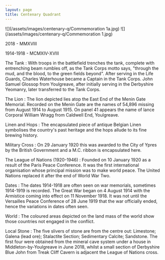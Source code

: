 ```yaml
---
layout: page
title: Centenary Quadrant
---
```


![](/assets/images/centenary-q/Commemoration 1a.jpg)
![](/assets/images/centenary-q/Commemoration 1.jpg)

2018 - MMXVIII

1914-1918 - MCMXIV-XVIII

The Tank
: With troops in the battlefield trenches the tank, complete with entrenching beam rumbles off, as the Tank Corps motto says, "through the mud, and the blood, to the green fields beyond". After serving in the Life Guards, Charles Waterhouse became a Captain in the Tank Corps. John Samuel Glossop from Youlgreave, after initially serving in the Derbyshire Yeomanry, later transferred to the Tank Corps.

The Lion
: The lion depicted lies atop the East End of the Menin Gate Memorial. Recorded on the Menin Gate are the names of 54,896 missing from August 1914 to August 1915. On panel 41 appears the name of lance Corporal William Wragg from Caldwell End, Youlgreave.

Linen and Hops
: The encapsulated piece of antique Belgian Linen symbolises the country's past heritage and the hops allude to its fine brewing history.

Military Cross
: On 29 January 1920 this was awarded to the City of Ypres by the British Government and a M.C. ribbon is encapsulated here.

The League of Nations (1920-1946)
: Founded on 10 January 1920 as a result of the Paris Peace Conference. It was the first international organisation whose principal mission was to make world peace. The United Nations replaced it after the end of World War Two.

Dates
: The dates 1914-1918 are often seen on war memorials, sometimes 1914-1919 is recorded. The Great War began on 4 August 1914 with the Armistice coming into effect on 11 November 1918. It was not until the Versailles Peace Conference of 28 June 1919 that the war officially ended, hence the variations in dates often seen.

World
: The coloured areas depicted on the land mass of the world show those countries not engaged in the conflict.

Local Stone
: The five slivers of stone are from the centre out: Limestone; Galena (lead ore); Stalactite Section; Sedimentary Calcite; Sandstone.
The first four were obtained from the mineral cave system under a house in Middleton-by-Youlgreave in June 2018, whilst a small section of Derbyshire Blue John from Treak Cliff Cavern is adjacent the League of Nations cross.